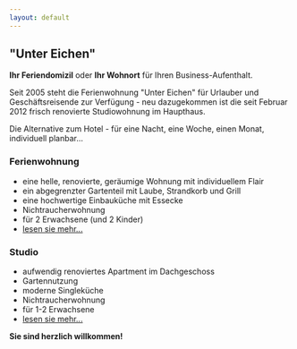 ```yaml
---
layout: default
---
```


## "Unter Eichen"

**Ihr Feriendomizil** oder **Ihr Wohnort** für Ihren Business-Aufenthalt.

Seit 2005 steht die Ferienwohnung "Unter Eichen" für Urlauber und Geschäftsreisende zur Verfügung - neu dazugekommen ist die seit Februar 2012 frisch renovierte Studiowohnung im Haupthaus.

Die Alternative zum Hotel - für eine Nacht, eine Woche, einen Monat, individuell planbar...

### Ferienwohnung

* eine helle, renovierte, geräumige Wohnung mit individuellem Flair
* ein abgegrenzter Gartenteil mit Laube, Strandkorb und Grill
* eine hochwertige Einbauküche mit Essecke
* Nichtraucherwohnung
* für 2 Erwachsene (und 2 Kinder)
* [lesen sie mehr...](/ferienwohnung/)

### Studio

* aufwendig renoviertes Apartment im Dachgeschoss
* Gartennutzung
* moderne Singleküche
* Nichtraucherwohnung
* für 1-2 Erwachsene
* [lesen sie mehr...](/studio/)

**Sie sind herzlich willkommen!**
